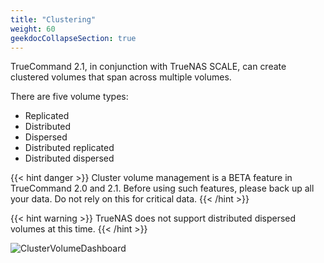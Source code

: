 ```yaml
---
title: "Clustering"
weight: 60
geekdocCollapseSection: true
---
```


TrueCommand 2.1, in conjunction with TrueNAS SCALE, can create clustered volumes that span across multiple volumes. 

There are five volume types:

+ Replicated
+ Distributed
+ Dispersed
+ Distributed replicated
+ Distributed dispersed


{{< hint danger >}}
Cluster volume management is a BETA feature in TrueCommand 2.0 and 2.1. 
Before using such features, please back up all your data. 
Do not rely on this for critical data.
{{< /hint >}}

{{< hint warning >}}
TrueNAS does not support distributed dispersed volumes at this time.
{{< /hint >}} 


![ClusterVolumeDashboard](/images/TrueCommand/2.1/ClusterVolumeDashboard.png "ClusterVolumeDashboard")
